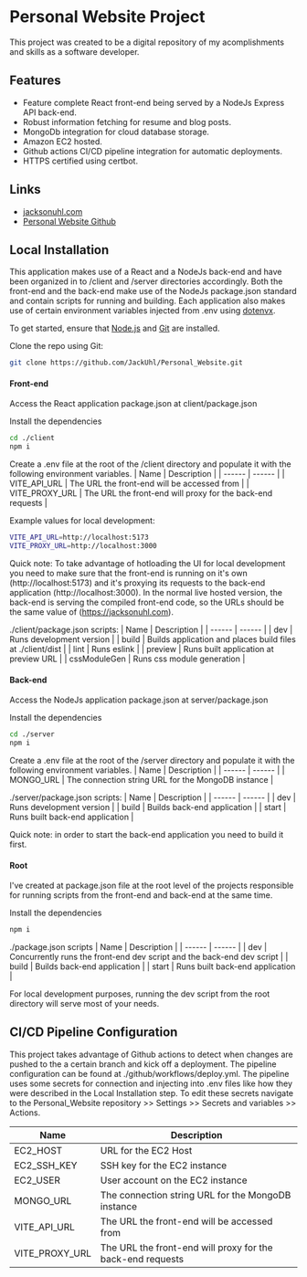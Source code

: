 # Personal Website Project
This project was created to be a digital repository of my acomplishments and skills as a software developer.

## Features
 - Feature complete React front-end being served by a NodeJs Express API back-end.
 - Robust information fetching for resume and blog posts.
 - MongoDb integration for cloud database storage.
 - Amazon EC2 hosted.
 - Github actions CI/CD pipeline integration for automatic deployments.
 - HTTPS certified using certbot.

## Links
 - [jacksonuhl.com ](https://jacksonuhl.com/)
 - [Personal Website Github](https://github.com/JackUhl/Personal_Website)

## Local Installation
This application makes use of a React and a NodeJs back-end and have been organized in to /client and /server directories accordingly. Both the front-end and the back-end make use of the NodeJs package.json standard and contain scripts for running and building. Each application also makes use of certain environment variables injected from .env using [dotenvx](https://dotenvx.com/).

To get started, ensure that [Node.js](https://nodejs.org/) and [Git](https://git-scm.com/) are installed.

Clone the repo using Git:
```sh
git clone https://github.com/JackUhl/Personal_Website.git
```

#### Front-end
Access the React application package.json at client/package.json

Install the dependencies
```sh
cd ./client
npm i
```

Create a .env file at the root of the /client directory and populate it with the following environment variables.
| Name | Description |
| ------ | ------ |
| VITE_API_URL | The URL the front-end will be accessed from |
| VITE_PROXY_URL | The URL the front-end will proxy for the back-end requests |

Example values for local development:
```sh
VITE_API_URL=http://localhost:5173
VITE_PROXY_URL=http://localhost:3000
```

Quick note: To take advantage of hotloading the UI for local development you need to make sure that the front-end is running on it's own (http://localhost:5173) and it's proxying its requests to the back-end application (http://localhost:3000). In the normal live hosted version, the back-end is serving the compiled front-end code, so the URLs should be the same value of (https://jacksonuhl.com).

./client/package.json scripts:
| Name | Description |
| ------ | ------ |
| dev | Runs development version |
| build | Builds application and places build files at ./client/dist |
| lint | Runs eslink |
| preview | Runs built application at preview URL |
| cssModuleGen | Runs css module generation |

#### Back-end
Access the NodeJs application package.json at server/package.json

Install the dependencies
```sh
cd ./server
npm i
```

Create a .env file at the root of the /server directory and populate it with the following environment variables.
| Name | Description |
| ------ | ------ |
| MONGO_URL | The connection string URL for the MongoDB instance |

./server/package.json scripts:
| Name | Description |
| ------ | ------ |
| dev | Runs development version |
| build | Builds back-end application |
| start | Runs built back-end application |

Quick note: in order to start the back-end application you need to build it first.

#### Root
I've created at package.json file at the root level of the projects responsible for running scripts from the front-end and back-end at the same time.

Install the dependencies
```sh
npm i
```

./package.json scripts
| Name | Description |
| ------ | ------ |
| dev | Concurrently runs the front-end dev script and the back-end dev script |
| build | Builds back-end application |
| start | Runs built back-end application |

For local development purposes, running the dev script from the root directory will serve most of your needs.

## CI/CD Pipeline Configuration
This project takes advantage of Github actions to detect when changes are pushed to the a certain branch and kick off a deployment. The pipeline configuration can be found at ./github/workflows/deploy.yml. The pipeline uses some secrets for connection and injecting into .env files like how they were described in the Local Installation step. To edit these secrets navigate to the Personal_Website repository >> Settings >> Secrets and variables >> Actions.

| Name | Description |
| ------ | ------ |
| EC2_HOST | URL for the EC2 Host |
| EC2_SSH_KEY | SSH key for the EC2 instance |
| EC2_USER | User account on the EC2 instance |
| MONGO_URL | The connection string URL for the MongoDB instance |
| VITE_API_URL | The URL the front-end will be accessed from |
| VITE_PROXY_URL | The URL the front-end will proxy for the back-end requests |